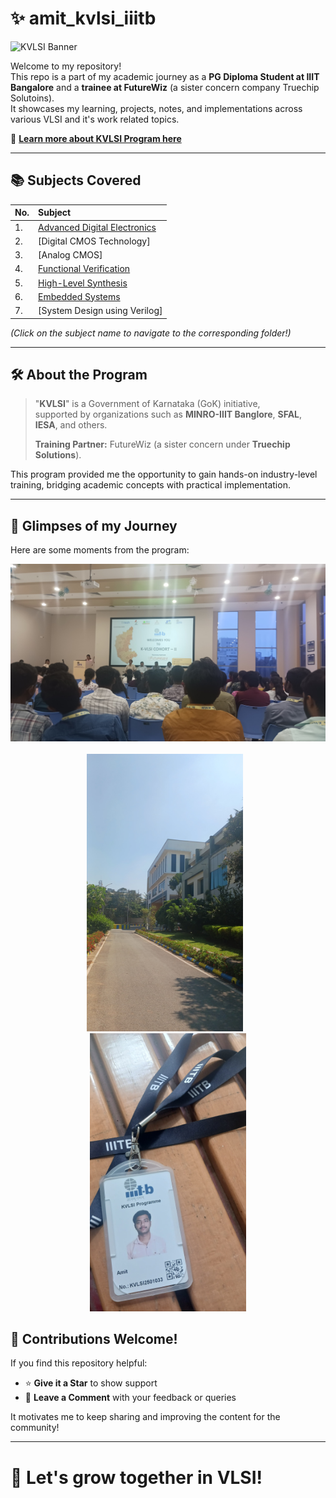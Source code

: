 # ✨ amit_kvlsi_iiitb  
![KVLSI Banner](https://kvlsi.iiitb.net/assets1/img/kdem/banner/KDEM_banner.jpg?v=1745833702)


Welcome to my repository!  
This repo is a part of my academic journey as a **PG Diploma Student at IIIT Bangalore** and a **trainee at FutureWiz** (a sister concern company Truechip Solutoins).  
It showcases my learning, projects, notes, and implementations across various VLSI and it's work related topics.  

🔗 **[Learn more about KVLSI Program here](https://kvlsi.iiitb.net/)**

---

## 📚 Subjects Covered  

| No. | Subject 
|:--|:-------------------------|
| 1. | [Advanced Digital Electronics](https://github.com/amitvsuryavanshi04/amit_kvlsi_iiitb/tree/main/FutureWiz_Daily_Verilog_Codes)
| 2. | [Digital CMOS Technology]
| 3. | [Analog CMOS]
| 4. | [Functional Verification](https://github.com/amitvsuryavanshi04/amit_kvlsi_iiitb/tree/main/KVLS701-Functional%20Verification%20of%20SoCs)
| 5. | [High-Level Synthesis](https://github.com/amitvsuryavanshi04/amit_kvlsi_iiitb/tree/main/KVLS602-High%20Level%20Synthesis)
| 6. | [Embedded Systems](https://github.com/amitvsuryavanshi04/amit_kvlsi_iiitb/tree/main/KVLS864-Embedded%20Systems%20Design)
| 7. | [System Design using Verilog]

*(Click on the subject name to navigate to the corresponding folder!)*

---

## 🛠 About the Program  

> "**KVLSI**" is a Government of Karnataka (GoK) initiative,  
> supported by organizations such as **MINRO-IIIT Banglore**, **SFAL**, **IESA**, and others.  
>  
> **Training Partner:** FutureWiz (a sister concern under **Truechip Solutions**).

This program provided me the opportunity to gain hands-on industry-level training, bridging academic concepts with practical implementation.

---
## 📸 Glimpses of my Journey  

Here are some moments from the program:

<div align="center">
    <img src="./Training_photos/Inaugal_day_2025_04_28.jpg" width="600px" /><br><br> <!-- Larger Inaugural Day Image -->
</div>

<div align="center">
    <img src="./Training_photos/iiitb_campus_2025_04_28.jpg" width="250px" style="margin-right: 10px;" />
    <img src="./Training_photos/id_card_2025_04_28.jpg" width="250px" />
</div>


## 💬 Contributions Welcome!  

If you find this repository helpful:  
- ⭐ **Give it a Star** to show support  
- 💬 **Leave a Comment** with your feedback or queries

It motivates me to keep sharing and improving the content for the community!

---

# 🌟 Let's grow together in VLSI!
